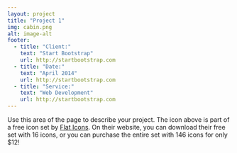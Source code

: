 ```yaml
---
layout: project
title: "Project 1"
img: cabin.png
alt: image-alt
footer:
  - title: "Client:"
    text: "Start Bootstrap"
    url: http://startbootstrap.com
  - title: "Date:"
    text: "April 2014"
    url: http://startbootstrap.com
  - title: "Service:"
    text: "Web Development"
    url: http://startbootstrap.com
---
```

Use this area of the page to describe your project. The icon above is part of a free icon set by [Flat Icons](https://sellfy.com/p/8Q9P/jV3VZ/). On their website, you can download their free set with 16 icons, or you can purchase the entire set with 146 icons for only $12!